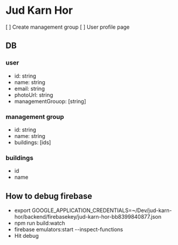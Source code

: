 # Jud Karn Hor
[ ] Create management group
[ ] User profile page

## DB

### user
- id: string
- name: string
- email: string
- photoUrl: string
- managementGrouop: [string]

### management group
- id: string
- name: string
- buildings: [ids]

### buildings
- id
- name


## How to debug firebase
- export GOOGLE_APPLICATION_CREDENTIALS=~/Dev/jud-karn-hor/backend/firebasekey/jud-karn-hor-bb8399840877.json 
- npm run build:watch
- firebase emulators:start --inspect-functions
- Hit debug